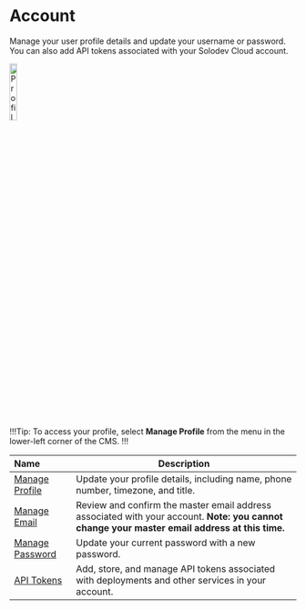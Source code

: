 # Account

Manage your user profile details and update your username or password. You can also add API tokens associated with your Solodev Cloud account.

<p><img src="/static/images/navigation/navigation-profile.jpg" alt="Profile navigation" style="width: 16%;"></p>

!!!Tip:
To access your profile, select **Manage Profile** from the menu in the lower-left corner of the CMS.
!!!

**Name** | **Description** 
:--- | ---
[Manage Profile](/account/manage-profile/) | Update your profile details, including name, phone number, timezone, and title. 
[Manage Email](/account/manage-email) | Review and confirm the master email address associated with your account. **Note: you cannot change your master email address at this time.**
[Manage Password](/account/change-password) | Update your current password with a new password.
[API Tokens](/account/api-tokens) | Add, store, and manage API tokens associated with deployments and other services in your account.